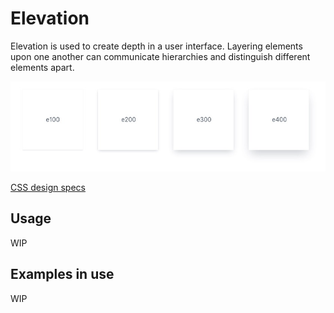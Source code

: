 # Elevation
Elevation is used to create depth in a user interface. Layering elements upon one another can communicate hierarchies and distinguish different elements apart.

![](../images/elevation.jpg)

[CSS design specs](https://codepen.io/j_cpr/pen/oOBLMp)

## Usage
WIP

## Examples in use
WIP